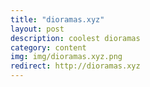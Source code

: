 ```yaml
---
title: "dioramas.xyz"
layout: post
description: coolest dioramas
category: content
img: img/dioramas.xyz.png
redirect: http://dioramas.xyz
---
```


